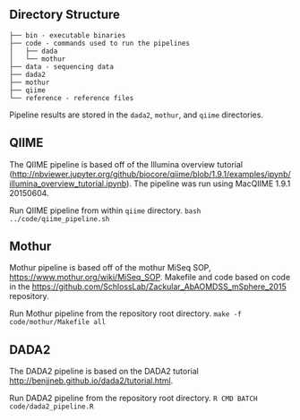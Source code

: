 
## Directory Structure 
```
├── bin - executable binaries
├── code - commands used to run the pipelines
│   ├── dada 
│   └── mothur
├── data - sequencing data
├── dada2
├── mothur
├── qiime
└── reference - reference files 
```

Pipeline results are stored in the `dada2`, `mothur`, and `qiime` directories. 

## QIIME

The QIIME pipeline is based off of the Illumina overview tutorial (http://nbviewer.jupyter.org/github/biocore/qiime/blob/1.9.1/examples/ipynb/illumina_overview_tutorial.ipynb). 
The pipeline was run using MacQIIME 1.9.1 20150604. 

Run QIIME pipeline from within `qiime` directory.
`bash ../code/qiime_pipeline.sh` 

## Mothur

Mothur pipeline is based off of the mothur MiSeq SOP, https://www.mothur.org/wiki/MiSeq_SOP. Makefile and code based on code in the https://github.com/SchlossLab/Zackular_AbAOMDSS_mSphere_2015 repository. 

Run Mothur pipeline from the repository root directory. 
`make -f code/mothur/Makefile all`

## DADA2 

The DADA2 pipeline is based on the DADA2 tutorial http://benjjneb.github.io/dada2/tutorial.html. 

Run DADA2 pipeline from the repository root directory. 
`R CMD BATCH code/dada2_pipeline.R` 